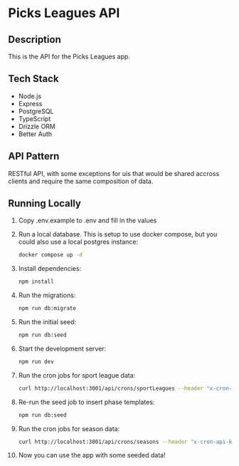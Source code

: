 # Picks Leagues API

## Description

This is the API for the Picks Leagues app.

## Tech Stack

- Node.js
- Express
- PostgreSQL
- TypeScript
- Drizzle ORM
- Better Auth

## API Pattern

RESTful API, with some exceptions for uis that would be shared accross clients and require the same composition of data.

## Running Locally

1. Copy .env.example to .env and fill in the values

2. Run a local database. This is setup to use docker compose, but you could also use a local postgres instance:

   ```bash
   docker compose up -d
   ```

3. Install dependencies:

   ```bash
   npm install
   ```

4. Run the migrations:

   ```bash
   npm run db:migrate
   ```

5. Run the initial seed:

   ```bash
   npm run db:seed
   ```

6. Start the development server:

   ```bash
   npm run dev
   ```

7. Run the cron jobs for sport league data:

   ```bash
   curl http://localhost:3001/api/crons/sportLeagues --header "x-cron-api-key: <api-key>"
   ```

8. Re-run the seed job to insert phase templates:

   ```bash
   npm run db:seed
   ```

9. Run the cron jobs for season data:

   ```bash
   curl http://localhost:3001/api/crons/seasons --header "x-cron-api-key: <api-key>"
   ```

10. Now you can use the app with some seeded data!
